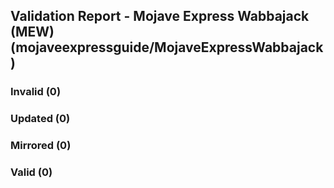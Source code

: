 ## Validation Report - Mojave Express Wabbajack (MEW) (mojaveexpressguide/MojaveExpressWabbajack)


### Invalid (0)
### Updated (0)
### Mirrored (0)
### Valid (0)
